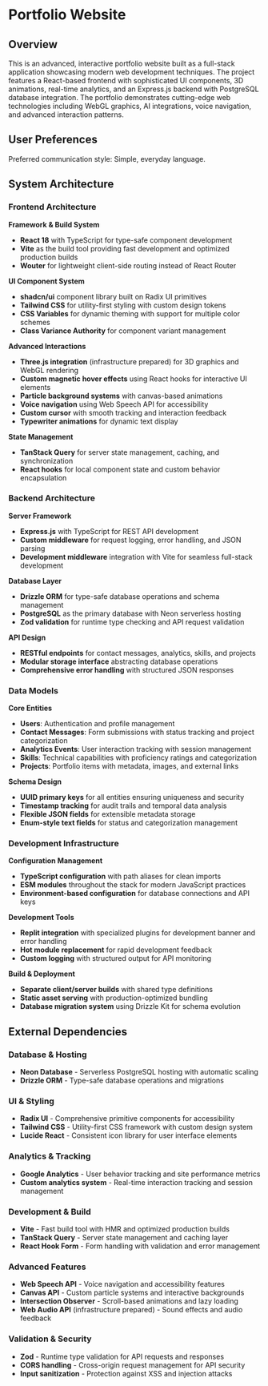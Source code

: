 # Portfolio Website

## Overview

This is an advanced, interactive portfolio website built as a full-stack application showcasing modern web development techniques. The project features a React-based frontend with sophisticated UI components, 3D animations, real-time analytics, and an Express.js backend with PostgreSQL database integration. The portfolio demonstrates cutting-edge web technologies including WebGL graphics, AI integrations, voice navigation, and advanced interaction patterns.

## User Preferences

Preferred communication style: Simple, everyday language.

## System Architecture

### Frontend Architecture

**Framework & Build System**
- **React 18** with TypeScript for type-safe component development
- **Vite** as the build tool providing fast development and optimized production builds
- **Wouter** for lightweight client-side routing instead of React Router

**UI Component System**
- **shadcn/ui** component library built on Radix UI primitives
- **Tailwind CSS** for utility-first styling with custom design tokens
- **CSS Variables** for dynamic theming with support for multiple color schemes
- **Class Variance Authority** for component variant management

**Advanced Interactions**
- **Three.js integration** (infrastructure prepared) for 3D graphics and WebGL rendering
- **Custom magnetic hover effects** using React hooks for interactive UI elements
- **Particle background systems** with canvas-based animations
- **Voice navigation** using Web Speech API for accessibility
- **Custom cursor** with smooth tracking and interaction feedback
- **Typewriter animations** for dynamic text display

**State Management**
- **TanStack Query** for server state management, caching, and synchronization
- **React hooks** for local component state and custom behavior encapsulation

### Backend Architecture

**Server Framework**
- **Express.js** with TypeScript for REST API development
- **Custom middleware** for request logging, error handling, and JSON parsing
- **Development middleware** integration with Vite for seamless full-stack development

**Database Layer**
- **Drizzle ORM** for type-safe database operations and schema management
- **PostgreSQL** as the primary database with Neon serverless hosting
- **Zod validation** for runtime type checking and API request validation

**API Design**
- **RESTful endpoints** for contact messages, analytics, skills, and projects
- **Modular storage interface** abstracting database operations
- **Comprehensive error handling** with structured JSON responses

### Data Models

**Core Entities**
- **Users**: Authentication and profile management
- **Contact Messages**: Form submissions with status tracking and project categorization
- **Analytics Events**: User interaction tracking with session management
- **Skills**: Technical capabilities with proficiency ratings and categorization
- **Projects**: Portfolio items with metadata, images, and external links

**Schema Design**
- **UUID primary keys** for all entities ensuring uniqueness and security
- **Timestamp tracking** for audit trails and temporal data analysis
- **Flexible JSON fields** for extensible metadata storage
- **Enum-style text fields** for status and categorization management

### Development Infrastructure

**Configuration Management**
- **TypeScript configuration** with path aliases for clean imports
- **ESM modules** throughout the stack for modern JavaScript practices
- **Environment-based configuration** for database connections and API keys

**Development Tools**
- **Replit integration** with specialized plugins for development banner and error handling
- **Hot module replacement** for rapid development feedback
- **Custom logging** with structured output for API monitoring

**Build & Deployment**
- **Separate client/server builds** with shared type definitions
- **Static asset serving** with production-optimized bundling
- **Database migration system** using Drizzle Kit for schema evolution

## External Dependencies

### Database & Hosting
- **Neon Database** - Serverless PostgreSQL hosting with automatic scaling
- **Drizzle ORM** - Type-safe database operations and migrations

### UI & Styling
- **Radix UI** - Comprehensive primitive components for accessibility
- **Tailwind CSS** - Utility-first CSS framework with custom design system
- **Lucide React** - Consistent icon library for user interface elements

### Analytics & Tracking
- **Google Analytics** - User behavior tracking and site performance metrics
- **Custom analytics system** - Real-time interaction tracking and session management

### Development & Build
- **Vite** - Fast build tool with HMR and optimized production builds
- **TanStack Query** - Server state management and caching layer
- **React Hook Form** - Form handling with validation and error management

### Advanced Features
- **Web Speech API** - Voice navigation and accessibility features
- **Canvas API** - Custom particle systems and interactive backgrounds
- **Intersection Observer** - Scroll-based animations and lazy loading
- **Web Audio API** (infrastructure prepared) - Sound effects and audio feedback

### Validation & Security
- **Zod** - Runtime type validation for API requests and responses
- **CORS handling** - Cross-origin request management for API security
- **Input sanitization** - Protection against XSS and injection attacks